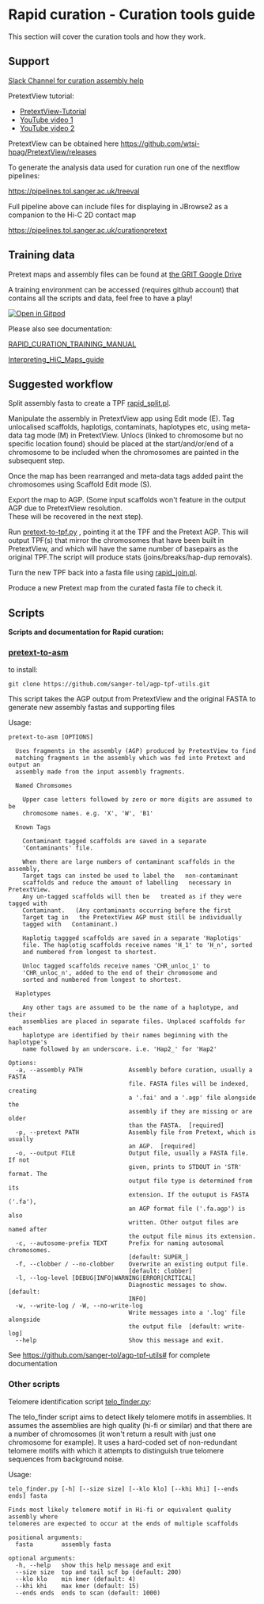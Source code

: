 # Rapid curation - Curation tools guide

This section will cover the curation tools and how they work.



## Support 

[Slack Channel for curation assembly help](https://join.slack.com/t/assemblycuration/shared_invite/zt-1kx2ww71y-823ruaAxswgQGypgofBaOA)


PretextView tutorial:
* [PretextView-Tutorial](-/blob/main/PretextView-Tutorial.pdf)
* [YouTube video 1](https://youtu.be/3IL2Q4f3k3I)
* [YouTube video 2](https://youtu.be/LWy6pwCQNDU)


PretextView can be obtained here https://github.com/wtsi-hpag/PretextView/releases


To generate the analysis data used for curation run one of the nextflow pipelines:

https://pipelines.tol.sanger.ac.uk/treeval

Full pipeline above can include files for displaying in JBrowse2 as a companion to the Hi-C 2D contact map


https://pipelines.tol.sanger.ac.uk/curationpretext




## Training data

Pretext maps and assembly files can be found at [the GRIT Google Drive](https://drive.google.com/drive/u/0/folders/1Md0gD7VrmzlRM4xvxQKz2GG3Uyn00VHd) 

A training environment can be accessed (requires github account) that contains all the scripts and data, feel free to have a play!

[![Open in Gitpod](https://gitpod.io/button/open-in-gitpod.svg)](https://gitpod.io/#https://github.com/sanger-tol/rapid-curation)


Please also see documentation:

[RAPID_CURATION_TRAINING_MANUAL](-/blob/main/RAPID_CURATION_TRAINING_MANUAL.pdf)

[Interpreting_HiC_Maps_guide](-/blob/main/Interpreting_HiC_Maps_guide.pdf)

 
## Suggested workflow

Split assembly fasta to create a TPF [rapid_split.pl](-/blob/main/rapid_split.pl]).

Manipulate the assembly in PretextView app using Edit mode (E).
Tag unlocalised scaffolds, haplotigs, contaminats, haplotypes etc, using meta-data tag mode (M) in PretextView.
Unlocs (linked to chromosome but no specific location found) should be placed at the start/and/or/end 
of a chromosome to be included when the chromosomes are painted in the subsequent step.

Once the map has been rearranged and meta-data tags added paint the chromosomes using Scaffold Edit mode (S).

Export the map to AGP. (Some input scaffolds won't feature in the output AGP due to PretextView resolution.  
These will be recovered in the next step).

Run [pretext-to-tpf.py](https://github.com/sanger-tol/agp-tpf-utils.git) , pointing it at the TPF and the Pretext AGP. 
This will output TPF(s) that mirror the chromosomes that have been built in PretextView, and which will have the same number 
of basepairs as the original TPF.The script will produce stats (joins/breaks/hap-dup removals).

Turn the new TPF back into a fasta file using [rapid_join.pl](-/blob/main/rapid_join.pl).

Produce a new Pretext map from the curated fasta file to check it.



## Scripts

**Scripts and documentation for Rapid curation:**

###  [pretext-to-asm](https://github.com/sanger-tol/agp-tpf-utils.git)
to install:
```
git clone https://github.com/sanger-tol/agp-tpf-utils.git
```

This script takes the AGP output from PretextView and the original FASTA to generate new assembly fastas and supporting files

Usage: 

```
pretext-to-asm [OPTIONS]

  Uses fragments in the assembly (AGP) produced by PretextView to find
  matching fragments in the assembly which was fed into Pretext and output an
  assembly made from the input assembly fragments.

  Named Chromsomes

    Upper case letters followed by zero or more digits are assumed to be
    chromosome names. e.g. 'X', 'W', 'B1'

  Known Tags

    Contaminant tagged scaffolds are saved in a separate
    'Contaminants' file.

    When there are large numbers of contaminant scaffolds in the   assembly,
    Target tags can insted be used to label the   non-contaminant
    scaffolds and reduce the amount of labelling   necessary in PretextView.
    Any un-tagged scaffolds will then be   treated as if they were tagged with
    Contaminant.   (Any contaminants occurring before the first
    Target tag in   the PretextView AGP must still be individually
    tagged with   Contaminant.)

    Haplotig taggged scaffolds are saved in a separate 'Haplotigs'
    file. The haplotig scaffolds receive names 'H_1' to 'H_n', sorted
    and numbered from longest to shortest.

    Unloc tagged scaffolds receive names 'CHR_unloc_1' to
    'CHR_unloc_n', added to the end of their chromosome and
    sorted and numbered from longest to shortest.

  Haplotypes

    Any other tags are assumed to be the name of a haplotype, and their
    assemblies are placed in separate files. Unplaced scaffolds for each
    haplotype are identified by their names beginning with the haplotype's
    name followed by an underscore. i.e. 'Hap2_' for 'Hap2'

Options:
  -a, --assembly PATH             Assembly before curation, usually a FASTA
                                  file. FASTA files will be indexed, creating
                                  a '.fai' and a '.agp' file alongside the
                                  assembly if they are missing or are older
                                  than the FASTA.  [required]
  -p, --pretext PATH              Assembly file from Pretext, which is usually
                                  an AGP.  [required]
  -o, --output FILE               Output file, usually a FASTA file. If not
                                  given, prints to STDOUT in 'STR' format. The
                                  output file type is determined from its
                                  extension. If the outuput is FASTA ('.fa'),
                                  an AGP format file ('.fa.agp') is also
                                  written. Other output files are named after
                                  the output file minus its extension.
  -c, --autosome-prefix TEXT      Prefix for naming autosomal chromosomes.
                                  [default: SUPER_]
  -f, --clobber / --no-clobber    Overwrite an existing output file.
                                  [default: clobber]
  -l, --log-level [DEBUG|INFO|WARNING|ERROR|CRITICAL]
                                  Diagnostic messages to show.  [default:
                                  INFO]
  -w, --write-log / -W, --no-write-log
                                  Write messages into a '.log' file alongside
                                  the output file  [default: write-log]
  --help                          Show this message and exit.

```

See https://github.com/sanger-tol/agp-tpf-utils# for complete documentation

### Other scripts

Telomere identification script [telo_finder.py](-/blob/main/telo_finder.py):

The telo_finder script aims to detect likely telomere motifs in assemblies.
It assumes the assemblies are high quality (hi-fi or similar) and that there are a number of chromosomes (it won't return a result with just one chromosome for example).
It uses a hard-coded set of non-redundant telomere motifs with which it attempts to distinguish true telomere sequences from background noise.


Usage: 
```
telo_finder.py [-h] [--size size] [--klo klo] [--khi khi] [--ends ends] fasta

Finds most likely telomere motif in Hi-fi or equivalent quality assembly where
telomeres are expected to occur at the ends of multiple scaffolds

positional arguments:
  fasta        assembly fasta

optional arguments:
  -h, --help   show this help message and exit
  --size size  top and tail scf bp (default: 200)
  --klo klo    min kmer (default: 4)
  --khi khi    max kmer (default: 15)
  --ends ends  ends to scan (default: 1000)
  
```

